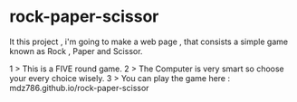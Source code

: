 # rock-paper-scissor


It this project , i'm going to make a web page , that consists a simple game known as Rock , Paper and Scissor.

1 > This is a FIVE round game.
2 > The Computer is very smart so choose your every choice wisely.
3 > You can play the game here : mdz786.github.io/rock-paper-scissor 

